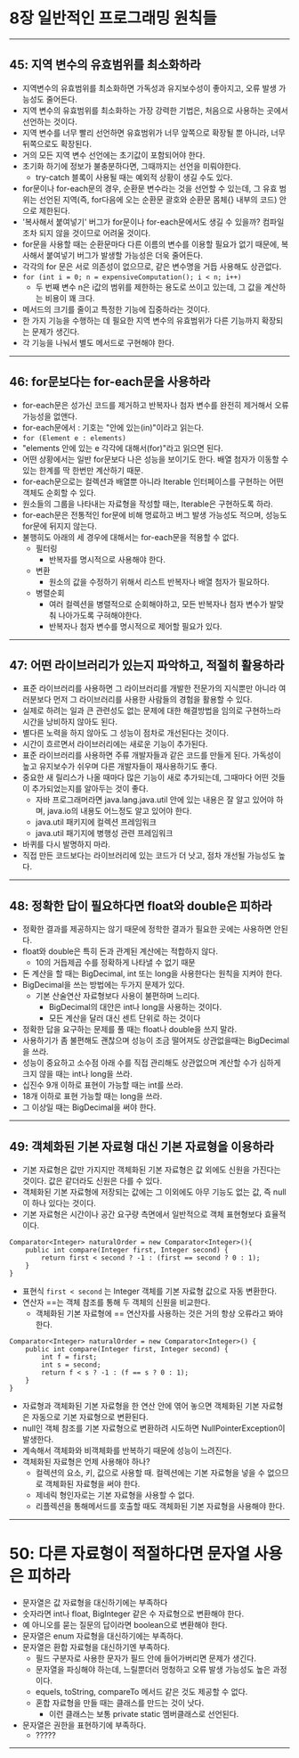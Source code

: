 # 8장 일반적인 프로그래밍 원칙들
---
## 45: 지역 변수의 유효범위를 최소화하라
- 지역변수의 유효범위를 최소화하면 가독성과 유지보수성이 좋아지고, 오류 발생 가능성도 줄어든다.
- 지역 변수의 유효범위를 최소화하는 가장 강력한 기법은, 처음으로 사용하는 곳에서 선언하는 것이다.
- 지역 변수를 너무 빨리 선언하면 유효범위가 너무 앞쪽으로 확장될 뿐 아니라, 너무 뒤쪽으로도 확장된다.
- 거의 모든 지역 변수 선언에는 초기값이 포함되어야 한다.
- 초기화 하기에 정보가 불충분하다면, 그때까지는 선언을 미뤄야한다.
    - try-catch 블록이 사용될 때는 예외적 상황이 생길 수도 있다.
- for문이나 for-each문의 경우, 순환문 변수라는 것을 선언할 수 있는데, 그 유효 범위는 선언된 지역(즉, for다음에 오는 순환문 괄호와 순환문 몸체\{\} 내부의 코드) 안으로 제한된다.
- '복사해서 붙여넣기' 버그가 for문이나 for-each문에서도 생길 수 있을까? 컴파일 조차 되지 않을 것이므로 어려울 것이다.
- for문을 사용할 때는 순환문마다 다른 이름의 변수를 이용할 필요가 없기 때문에, 복사해서 붙여넣기 버그가 발생할 가능성은 더욱 줄어든다.
- 각각의 for 문은 서로 의존성이 없으므로, 같은 변수명을 거듭 사용해도 상관없다.
- ```for (int i = 0; n = expensiveComputation(); i < n; i++)```
    - 두 번째 변수 n은 i값의 범위를 제한하는 용도로 쓰이고 있는데, 그 값을 계산하는 비용이 꽤 크다.
- 메서드의 크기를 줄이고 특정한 기능에 집중하라는 것이다.
- 한 가지 기능을 수행하는 데 필요한 지역 변수의 유효범위가 다른 기능까지 확장되는 문제가 생긴다.
- 각 기능을 나눠서 별도 메서드로 구현해야 한다.

---

## 46: for문보다는 for-each문을 사용하라
- for-each문은 성가신 코드를 제거하고 반복자나 첨자 변수를 완전히 제거해서 오류 가능성을 없앤다.
- for-each문에서 : 기호는 "안에 있는(in)"이라고 읽는다.
- ```for (Element e : elements)```
- "elements 안에 있는 e 각각에 대해서(for)"라고 읽으면 된다.
- 어떤 상황에서는 일반 for문보다 나은 성능을 보이기도 한다. 배열 첨자가 이동할 수 있는 한계를 딱 한번만 계산하기 때문.
- for-each문으로는 컬렉션과 배열뿐 아니라 Iterable 인터페이스를 구현하는 어떤 객체도 순회할 수 있다.
- 원소들의 그룹을 나타내는 자료형을 작성할 때는, Iterable은 구현하도록 하라.
- for-each문은 전통적인 for문에 비해 명료하고 버그 발생 가능성도 적으며, 성능도 for문에 뒤지지 않는다.
- 불행히도 아래의 세 경우에 대해서는 for-each문을 적용할 수 없다.
    - 필터링
        - 반복자를 명시적으로 사용해야 한다.
    - 변환
        - 원소의 값을 수정하기 위해서 리스트 반복자나 배열 첨자가 필요하다.
    - 병렬순회
        - 여러 컬렉션을 병렬적으로 순회해야하고, 모든 반복자나 첨자 변수가 발맞춰 나아가도록 구혀해야한다.
        - 반복자나 첨자 변수를 명시적으로 제어할 필요가 있다.

---

## 47: 어떤 라이브러리가 있는지 파악하고, 적절히 활용하라
- 표준 라이브러리를 사용하면 그 라이브러리를 개발한 전문가의 지식뿐만 아니라 여러분보다 먼저 그 라이브러리를 사용한 사람들의 경험을 활용할 수 있다.
- 실제로 하려는 일과 큰 관련성도 없는 문제에 대한 해결방법을 임의로 구현하느라 시간을 낭비하지 않아도 된다.
- 별다른 노력을 하지 않아도 그 성능이 점차로 개선된다는 것이다.
- 시간이 흐르면서 라이브러리에는 새로운 기능이 추가된다.
- 표준 라이브러리를 사용하면 주류 개발자들과 같은 코드를 만들게 된다. 가독성이 높고 유지보수가 쉬우며 다른 개발자들이 재사용하기도 좋다.
- 중요한 새 릴리스가 나올 때마다 많은 기능이 새로 추가되는데, 그때마다 어떤 것들이 추가되었는지를 알아두는 것이 좋다.
    - 자바 프로그래머라면 java.lang.java.util 안에 있는 내용은 잘 알고 있어야 하며, java.io의 내용도 어느정도 알고 있어야 한다.
    - java.util 패키지에 컬렉션 프레임워크
    - java.util 패기지에 병행성 관련 프레임워크
- 바퀴를 다시 발명하지 마라.
- 직접 만든 코드보다는 라이브러리에 있는 코드가 더 낫고, 점차 개선될 가능성도 높다.

---

## 48: 정확한 답이 필요하다면 float와 double은 피하라
- 정확한 결과를 제공하지는 않기 때문에 정학한 결과가 필요한 곳에는 사용하면 안된다.
- float와 double은 특히 돈과 관계된 계산에는 적합하지 않다.
    - 10의 거듭제곱 수를 정확하게 나타낼 수 없기 때문
- 돈 계산을 할 때는 BigDecimal, int 또는 long을 사용한다는 원칙을 지켜야 한다.
- BigDecimal을 쓰는 방법에는 두가지 문제가 있다.
    - 기본 산술연산 자료형보다 사용이 불편하며 느리다.
        - BigDecimal의 대안은 int나 long을 사용하는 것이다.
        - 모든 계산을 달러 대신 센트 단위로 하는 것이다
- 정확한 답을 요구하는 문제를 풀 때는 float나 double을 쓰지 말라.
- 사용하기가 좀 불편해도 괜찮으며 성능이 조금 떨어져도 상관없을때는 BigDecimal을 쓰라.
- 성능이 중요하고 소수점 아래 수를 직접 관리해도 상관없으며 계산할 수가 심하게 크지 않을 때는 int나 long을 쓰라.
- 십진수 9개 이하로 표현이 가능할 때는 int를 쓰라.
- 18개 이하로 표현 가능할 때는 long을 쓰라.
- 그 이상일 때는 BigDecimal을 써야 한다.

---

## 49: 객체화된 기본 자료형 대신 기본 자료형을 이용하라
- 기본 자료형은 값만 가지지만 객체화된 기본 자료형은 값 외에도 신원을 가진다는 것이다. 값은 같더라도 신원은 다를 수 있다.
- 객체화된 기본 자료형에 저장되는 값에는 그 이외에도 아무 기능도 없는 값, 즉 null이 하나 있다는 것이다.
- 기본 자료형은 시간이나 공간 요구량 측면에서 일반적으로 객체 표현형보다 효율적이다.
```
Comparator<Integer> naturalOrder = new Comparator<Integer>(){
    public int compare(Integer first, Integer second) {
        return first < second ? -1 : (first == second ? 0 : 1);
    }
}
```

- 표현식 ```first < second``` 는 Integer 객체를 기본 자료형 값으로 자동 변환한다.
- 연산자 ==는 객체 참조를 통해 두 객체의 신원을 비교한다.
    - 객체화된 기본 자료형에 == 연산자를 사용하는 것은 거의 항상 오류라고 봐야한다.

```
Comparator<Integer> naturalOrder = new Comparator<Integer>() {
    public int compare(Integer first, Integer second) {
        int f = first;
        int s = second;
        return f < s ? -1 : (f == s ? 0 : 1);
    }
}
```
- 자료형과 객체화된 기본 자료형을 한 연산 안에 엮어 놓으면 객체화된 기본 자료형은 자동으로 기본 자료형으로 변환된다.
- null인 객체 참조를 기본 자료형으로 변환하려 시도하면 NullPointerException이 발생한다.
- 계속해서 객체화와 비객체화를 반복하기 때문에 성능이 느려진다.
- 객체화된 자료형은 언제 사용해야 하나?
    - 컬렉션의 요소, 키, 값으로 사용할 때. 컬렉션에는 기본 자료형을 넣을 수 없으므로 객체화된 자료형을 써야 한다.
    - 제네릭 형인자로는 기본 자료형을 사용할 수 없다.
    - 리플렉션을 통해메서드를 호출할 때도 객체화된 기본 자료형을 사용해야 한다.

---

# 50: 다른 자료형이 적절하다면 문자열 사용은 피하라
- 문자열은 값 자료형을 대신하기에는 부족하다
- 숫자라면 int나 float, BigInteger 같은 수 자료형으로 변환해야 한다.
- 예 아니오를 묻는 질문의 답이라면 boolean으로 변환해야 한다.
- 문자열은 enum 자료형을 대신하기에는 부족하다.
- 문자열은 환합 자료형을 대신하기엔 부족하다.
    - 필드 구분자로 사용한 문자가 필드 안에 들어가버리면 문제가 생긴다.
    - 문자열을 파싱해야 하는데, 느릴뿐더러 멍청하고 오류 발생 가능성도 높은 과정이다.
    - equels, toString, compareTo 메서드 같은 것도 제공할 수 없다.
    - 혼합 자료형을 만들 때는 클래스를 만드는 것이 낫다.
        - 이런 클래스는 보통 private static 멤버클래스로 선언된다.
- 문자열은 권한을 표현하기에 부족하다.
    - ?????

---

